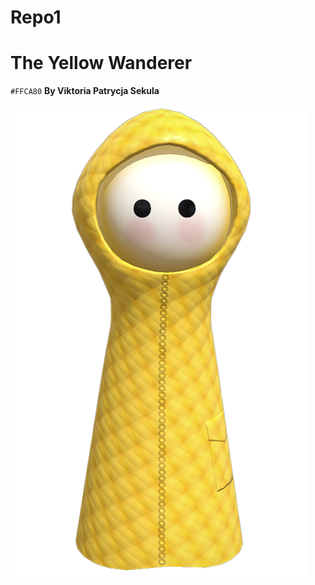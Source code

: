 # Repo1

# The Yellow Wanderer
`#FFCA80` **By Viktoria Patrycja Sekula**

 
![Image of Georgie, the main character](https://github.com/ViktoriaSekula/Repo1/blob/main/Images/Georgie.png)